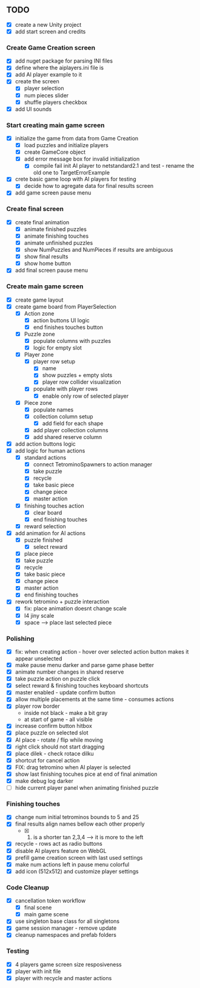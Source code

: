 ## TODO

- [x] create a new Unity project
- [x] add start screen and credits

### Create Game Creation screen

- [x] add nuget package for parsing INI files
- [x] define where the aiplayers.ini file is
- [x] add AI player example to it
- [x] create the screen
  - [x] player selection
  - [x] num pieces slider
  - [x] shuffle players checkbox
- [x] add UI sounds

### Start creating main game screen

- [x] initialize the game from data from Game Creation
  - [x] load puzzles and initialize players
  - [x] create GameCore object
  - [x] add error message box for invalid initialization
    - [x] compile fail init AI player to netstandard2.1 and test - rename the old one to TargetErrorExample
- [x] crete basic game loop with AI players for testing
  - [x] decide how to agregate data for final results screen
- [x] add game screen pause menu

### Create final screen

- [x] create final animation
  - [x] animate finished puzzles
  - [x] animate finishing touches
  - [x] animate unfinished puzzles
  - [x] show NumPuzzles and NumPieces if results are ambiguous
  - [x] show final results
  - [x] show home button
- [x] add final screen pause menu

### Create main game screen

- [x] create game layout
- [x] create game board from PlayerSelection
  - [x] Action zone
    - [x] action buttons UI logic
    - [x] end finishes touches button
  - [x] Puzzle zone
    - [x] populate columns with puzzles
    - [x] logic for empty slot
  - [x] Player zone
    - [x] player row setup
      - [x] name
      - [x] show puzzles + empty slots
      - [x] player row collider visualization
    - [x] populate with player rows
      - [x] enable only row of selected player
  - [x] Piece zone
    - [x] populate names
    - [x] collection column setup
      - [x] add field for each shape
    - [x] add player collection columns
    - [x] add shared reserve column
- [x] add action buttons logic
- [x] add logic for human actions
  - [x] standard actions
    - [x] connect TetrominoSpawners to action manager
    - [x] take puzzle
    - [x] recycle
    - [x] take basic piece
    - [x] change piece
    - [x] master action
  - [x] finishing touches action
    - [x] clear board
    - [x] end finishing touches
  - [x] reward selection
- [x] add animation for AI actions
  - [x] puzzle finished
    - [x] select reward
  - [x] place piece
  - [x] take puzzle
  - [x] recycle
  - [x] take basic piece
  - [x] change piece
  - [x] master action
  - [x] end finishing touches
- [x] rework tetromino + puzzle interaction
  - [x] fix: place animation doesnt change scale
  - [x] I4 jiny scale
  - [x] space --> place last selected piece

### Polishing

- [x] fix: when creating action - hover over selected action button makes it appear unselected
- [x] make pause menu darker and parse game phase better
- [x] animate number changes in shared reserve
- [x] take puzzle action on puzzle click
- [x] select reward & finishing touches keyboard shortcuts
- [x] master enabled - update confirm button
- [x] allow multiple placements at the same time - consumes actions
- [x] player row border
  - inside not black - make a bit gray
  - at start of game - all visible
- [x] increase confirm button hitbox
- [x] place puzzle on selected slot
- [x] AI place - rotate / flip while moving
- [x] right click should not start dragging
- [x] place dilek - check rotace dilku
- [x] shortcut for cancel action
- [x] FIX: drag tetromino when AI player is selected
- [x] show last finishing tocuhes pice at end of final animation
- [x] make debug log darker
- [ ] hide current player panel when animating finished puzzle

### Finishing touches

- [x] change num initial tetrominos bounds to 5 and 25
- [x] final results align names bellow each other properly
  - [x] 1. is a shorter tan 2,3,4 --> it is more to the left
- [x] recycle - rows act as radio buttons
- [x] disable AI players feature on WebGL
- [x] prefill game creation screen with last used settings
- [x] make num actions left in pause menu colorful
- [x] add icon (512x512) and customize player settings

### Code Cleanup

- [x] cancellation token workflow
  - [x] final scene
  - [x] main game scene
- [x] use singleton base class for all singletons
- [x] game session manager - remove update
- [x] cleanup namespaces and prefab folders

### Testing

- [x] 4 players game screen size resposiveness
- [x] player with init file
- [x] player with recycle and master actions
